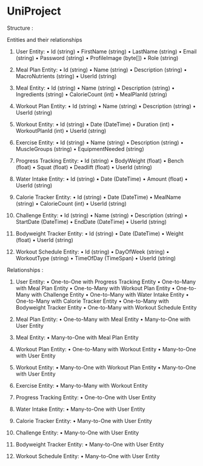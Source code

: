 # UniProject


Structure : 

Entities and their relationships

1.	User Entity:
•	Id (string)
•	FirstName (string)
•	LastName (string)
•	Email (string)
•	Password (string)
•	ProfileImage (byte[])
•	Role (string)



2.	Meal Plan Entity:
•	Id (string)
•	Name (string)
•	Description (string)
•	MacroNutrients (string)
•	UserId (string)

3.	Meal Entity:
•	Id (string)
•	Name (string)
•	Description (string)
•	Ingredients (string)
•	CalorieCount (int)
•	MealPlanId (string)


4.	Workout Plan Entity:
•	Id (string)
•	Name (string)
•	Description (string)
•	UserId (string)



5.	Workout Entity:
•	Id (string)
•	Date (DateTime)
•	Duration (int)
•	WorkoutPlanId (int)
•	UserId (string)


6.	Exercise Entity:
•	Id (string)
•	Name (string)
•	Description (string)
•	MuscleGroups (string)
•	EquipmentNeeded (string)


7.	Progress Tracking Entity:
•	Id (string)
•	BodyWeight (float)
•	Bench (float)
•	Squat (float)
•	Deadlift (float)
•	UserId (string)




8.	Water Intake Entity:
•	Id (string)
•	Date (DateTime)
•	Amount (float)
•	UserId (string)



9.	Calorie Tracker Entity:
•	Id (string)
•	Date (DateTime)
•	MealName (string)
•	CalorieCount (int)
•	UserId (string)




10.	Challenge Entity:
•	Id (string)
•	Name (string)
•	Description (string)
•	StartDate (DateTime)
•	EndDate (DateTime)
•	UserId (string)


11.	Bodyweight Tracker Entity:
•	Id (string)
•	Date (DateTime)
•	Weight (float)
•	UserId (string)



12.	Workout Schedule Entity:
•	Id (string)
•	DayOfWeek (string)
•	WorkoutType (string)
•	TimeOfDay (TimeSpan)
•	UserId (string)



Relationships : 


1.	User Entity:
•	One-to-One with Progress Tracking Entity
•	One-to-Many with Meal Plan Entity
•	One-to-Many with Workout Plan Entity
•	One-to-Many with Challenge Entity
•	One-to-Many with Water Intake Entity
•	One-to-Many with Calorie Tracker Entity
•	One-to-Many with Bodyweight Tracker Entity
•	One-to-Many with Workout Schedule Entity



2.	Meal Plan Entity:
•	One-to-Many with Meal Entity
•	Many-to-One with User Entity



3.	Meal Entity:
•	Many-to-One with Meal Plan Entity


4.	Workout Plan Entity:
•	One-to-Many with Workout Entity
•	Many-to-One with User Entity



5.	Workout Entity:
•	Many-to-One with Workout Plan Entity
•	Many-to-One with User Entity




6.	Exercise Entity:
•	Many-to-Many with Workout Entity



7.	Progress Tracking Entity:
•	One-to-One with User Entity


8.	Water Intake Entity:
•	Many-to-One with User Entity


9.	Calorie Tracker Entity:
•	Many-to-One with User Entity


10.	Challenge Entity:
•	Many-to-One with User Entity




11.	Bodyweight Tracker Entity:
•	Many-to-One with User Entity


12.	Workout Schedule Entity:
•	Many-to-One with User Entity
